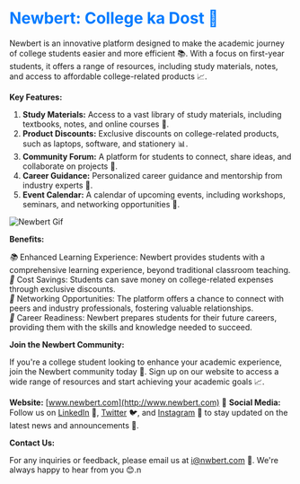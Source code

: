 

 <h1 style="color: #007bff;">Newbert: College ka Dost 🚀</h1>

Newbert is an innovative platform designed to make the academic journey of college students easier and more efficient 📚. With a focus on first-year students, it offers a range of resources, including study materials, notes, and access to affordable college-related products 📈.

**<span class="key-feature">Key Features:</span>**

1. **<span class="key-feature">Study Materials:</span>** Access to a vast library of study materials, including textbooks, notes, and online courses 📖.
2. **<span class="key-feature">Product Discounts:</span>** Exclusive discounts on college-related products, such as laptops, software, and stationery 📊.
3. **<span class="key-feature">Community Forum:</span>** A platform for students to connect, share ideas, and collaborate on projects 💬.
4. **<span class="key-feature">Career Guidance:</span>** Personalized career guidance and mentorship from industry experts 💼.
5. **<span class="key-feature">Event Calendar:</span>** A calendar of upcoming events, including workshops, seminars, and networking opportunities 📅.

![Newbert Gif](https://newbert.com/newbert.gif)

**<span class="benefit">Benefits:</span>**

<div class="benefit">
  <i class="benefit-icon">📚</i>
  <span>Enhanced Learning Experience:</span> Newbert provides students with a comprehensive learning experience, beyond traditional classroom teaching.
</div>

<div class="benefit">
  <i class="benefit-icon">💸</i>
  <span>Cost Savings:</span> Students can save money on college-related expenses through exclusive discounts.
</div>

<div class="benefit">
  <i class="benefit-icon">🤝</i>
  <span>Networking Opportunities:</span> The platform offers a chance to connect with peers and industry professionals, fostering valuable relationships.
</div>

<div class="benefit">
  <i class="benefit-icon">🎯</i>
  <span>Career Readiness:</span> Newbert prepares students for their future careers, providing them with the skills and knowledge needed to succeed.
</div>

**Join the Newbert Community:**

If you're a college student looking to enhance your academic experience, join the Newbert community today 🎉. Sign up on our website to access a wide range of resources and start achieving your academic goals 📈.

**Website:** [www.newbert.com](http://www.newbert.com) <span class="highlight">🔗</span>
**Social Media:** Follow us on [LinkedIn](https://www.linkedin.com/company/newbert/) <span class="highlight">👥</span>, [Twitter](https://twitter.com/newbert) <span class="highlight">🐦</span>, and [Instagram](https://www.instagram.com/newbert/) <span class="highlight">📸</span> to stay updated on the latest news and announcements 📰.

**Contact Us:**

For any inquiries or feedback, please email us at [i@nwbert.com](@newbert.com) 📧. We're always happy to hear from you 😊.n



